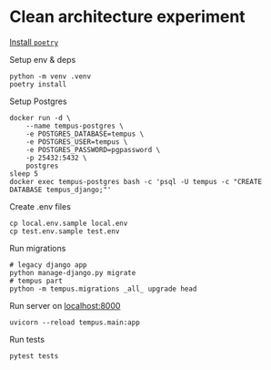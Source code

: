 # Clean architecture experiment


[Install `poetry`](https://python-poetry.org/docs/#installation)

Setup env & deps

```
python -m venv .venv
poetry install
```

Setup Postgres
```
docker run -d \
    --name tempus-postgres \
    -e POSTGRES_DATABASE=tempus \
    -e POSTGRES_USER=tempus \
    -e POSTGRES_PASSWORD=pgpassword \
    -p 25432:5432 \
    postgres
sleep 5
docker exec tempus-postgres bash -c 'psql -U tempus -c "CREATE DATABASE tempus_django;"'
```

Create .env files
```
cp local.env.sample local.env
cp test.env.sample test.env
```

Run migrations
```
# legacy django app
python manage-django.py migrate
# tempus part
python -m tempus.migrations _all_ upgrade head
```

Run server on [localhost:8000](http://localhost:8000/timemgmt/docs)
```
uvicorn --reload tempus.main:app
```

Run tests
```
pytest tests
```

